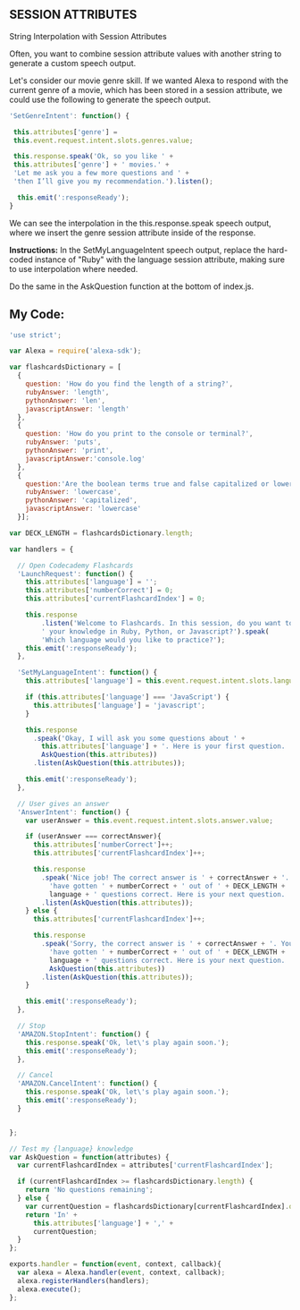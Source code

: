 ## SESSION ATTRIBUTES

String Interpolation with Session Attributes

Often, you want to combine session attribute values with another string to generate a custom speech output.

Let's consider our movie genre skill. If we wanted Alexa to respond with the current genre of a movie, which has been stored in a session attribute, we could use the following to generate the speech output.
```js
'SetGenreIntent': function() {

 this.attributes['genre'] = 
 this.event.request.intent.slots.genres.value; 

 this.response.speak('Ok, so you like ' + 
 this.attributes['genre'] + ' movies.' +
 'Let me ask you a few more questions and ' + 
 'then I’ll give you my recommendation.').listen();

  this.emit(':responseReady');
}
```
We can see the interpolation in the this.response.speak speech output, where we insert the genre session attribute inside of the response.

**Instructions:**
In the SetMyLanguageIntent speech output, replace the hard-coded instance of "Ruby" with the language session attribute, making sure to use interpolation where needed.

Do the same in the AskQuestion function at the bottom of index.js.

## **My Code:**
```js
'use strict';

var Alexa = require('alexa-sdk');

var flashcardsDictionary = [
  {
    question: 'How do you find the length of a string?',
    rubyAnswer: 'length',
    pythonAnswer: 'len',
    javascriptAnswer: 'length'
  },
  {
    question: 'How do you print to the console or terminal?',
    rubyAnswer: 'puts',
    pythonAnswer: 'print',
    javascriptAnswer:'console.log'
  },
  {
    question:'Are the boolean terms true and false capitalized or lowercase?',
    rubyAnswer: 'lowercase',
    pythonAnswer: 'capitalized',
    javascriptAnswer: 'lowercase'
  }];

var DECK_LENGTH = flashcardsDictionary.length;

var handlers = {

  // Open Codecademy Flashcards
  'LaunchRequest': function() {
    this.attributes['language'] = '';
    this.attributes['numberCorrect'] = 0;
    this.attributes['currentFlashcardIndex'] = 0;

    this.response
        .listen('Welcome to Flashcards. In this session, do you want to test' +
        ' your knowledge in Ruby, Python, or Javascript?').speak(
        'Which language would you like to practice?');
    this.emit(':responseReady');
  },

  'SetMyLanguageIntent': function() {
    this.attributes['language'] = this.event.request.intent.slots.languages.value;

    if (this.attributes['language'] === 'JavaScript') {
      this.attributes['language'] = 'javascript';
    }

    this.response
      .speak('Okay, I will ask you some questions about ' +
        this.attributes['language'] + '. Here is your first question. ' + 
        AskQuestion(this.attributes))
      .listen(AskQuestion(this.attributes));

    this.emit(':responseReady');
  },

  // User gives an answer
  'AnswerIntent': function() {
    var userAnswer = this.event.request.intent.slots.answer.value;

    if (userAnswer === correctAnswer){
      this.attributes['numberCorrect']++;
      this.attributes['currentFlashcardIndex']++;

      this.response
        .speak('Nice job! The correct answer is ' + correctAnswer + '. You ' +
          'have gotten ' + numberCorrect + ' out of ' + DECK_LENGTH + ' ' +
          language + ' questions correct. Here is your next question. ' + AskQuestion(this.attributes))
        .listen(AskQuestion(this.attributes));
    } else {
      this.attributes['currentFlashcardIndex']++;

      this.response
        .speak('Sorry, the correct answer is ' + correctAnswer + '. You ' +
          'have gotten ' + numberCorrect + ' out of ' + DECK_LENGTH + ' ' +
          language + ' questions correct. Here is your next question. ' + 
          AskQuestion(this.attributes))
        .listen(AskQuestion(this.attributes));
    }

    this.emit(':responseReady');
  },

  // Stop
  'AMAZON.StopIntent': function() {
    this.response.speak('Ok, let\'s play again soon.');
    this.emit(':responseReady');
  },

  // Cancel
  'AMAZON.CancelIntent': function() {
    this.response.speak('Ok, let\'s play again soon.');
    this.emit(':responseReady');
  }


};

// Test my {language} knowledge
var AskQuestion = function(attributes) {
  var currentFlashcardIndex = attributes['currentFlashcardIndex'];

  if (currentFlashcardIndex >= flashcardsDictionary.length) {
    return 'No questions remaining';
  } else {
    var currentQuestion = flashcardsDictionary[currentFlashcardIndex].question;
    return 'In' +
      this.attributes['language'] + ',' +
      currentQuestion;
  }
};

exports.handler = function(event, context, callback){
  var alexa = Alexa.handler(event, context, callback);
  alexa.registerHandlers(handlers);
  alexa.execute();
};
```
